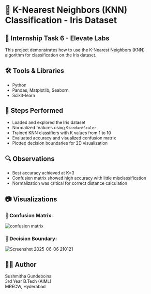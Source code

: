 # 🌼 K-Nearest Neighbors (KNN) Classification - Iris Dataset

## 📌 Internship Task 6 - Elevate Labs

This project demonstrates how to use the K-Nearest Neighbors (KNN) algorithm for classification on the Iris dataset.

## 🛠️ Tools & Libraries

- Python
- Pandas, Matplotlib, Seaborn
- Scikit-learn

## 🧪 Steps Performed

- Loaded and explored the Iris dataset
- Normalized features using `StandardScaler`
- Trained KNN classifiers with K values from 1 to 10
- Evaluated accuracy and visualized confusion matrix
- Plotted decision boundaries for 2D visualization

## 🔍 Observations

- Best accuracy achieved at K=3
- Confusion matrix showed high accuracy with little misclassification
- Normalization was critical for correct distance calculation
## 📷 Visualizations

### 🔹 Confusion Matrix:
![confusion matrix](https://github.com/user-attachments/assets/16fe5dca-c543-4522-81aa-352420f4a719)




### 🔹 Decision Boundary:
![Screenshot 2025-06-06 210121](https://github.com/user-attachments/assets/203b8817-b3fe-4196-9a53-b2a935cf30ab)




## 🧑‍💻 Author

Sushmitha Gundeboina  
3rd Year B.Tech (AIML)  
MRECW, Hyderabad
